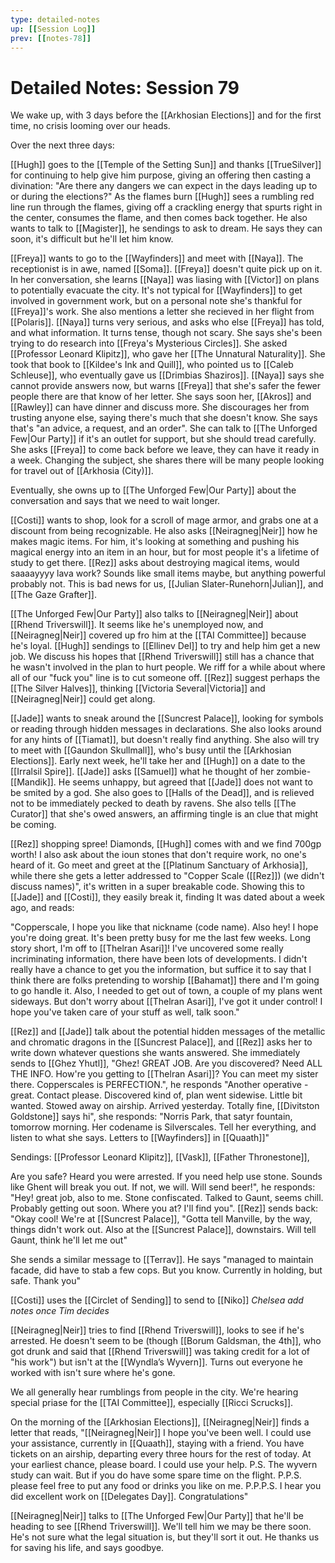 ```yaml
---
type: detailed-notes
up: [[Session Log]]
prev: [[notes-78]]
---
```


# Detailed Notes: Session 79

We wake up, with 3 days before the [[Arkhosian Elections]] and for the first time, no crisis looming over our heads.

Over the next three days:

[[Hugh]] goes to the [[Temple of the Setting Sun]] and thanks [[TrueSilver]] for continuing to help give him purpose, giving an offering then casting a divination: "Are there any dangers we can expect in the days leading up to or during the elections?" As the flames burn [[Hugh]] sees a rumbling red line run through the flames, giving off a crackling energy that spurts right in the center, consumes the flame, and then comes back together. He also wants to talk to [[Magister]], he sendings to ask to dream. He says they can soon, it's difficult but he'll let him know. 

[[Freya]] wants to go to the [[Wayfinders]] and meet with [[Naya]]. The receptionist is in awe, named [[Soma]]. [[Freya]] doesn't quite pick up on it. In her conversation, she learns [[Naya]] was liasing with [[Victor]] on plans to potentially evacuate the city. It's not typical for [[Wayfinders]] to get involved in government work, but on a personal note she's thankful for [[Freya]]'s work. She also mentions a letter she recieved in her flight from [[Polaris]]. [[Naya]] turns very serious, and asks who else [[Freya]] has told, and what information. It turns tense, though not scary. She says she's been trying to do research into [[Freya's Mysterious Circles]]. She asked [[Professor Leonard Klipitz]], who gave her [[The Unnatural Naturality]]. She took that book to [[Kildee's Ink and Quill]], who pointed us to [[Caleb Schleuse]], who eventually gave us [[Drimbias Shaziros]]. [[Naya]] says she cannot provide answers now, but warns [[Freya]] that she's safer the fewer people there are that know of her letter. She says soon her, [[Akros]] and [[Rawley]] can have dinner and discuss more. She discourages her from trusting anyone else, saying there's much that she doesn't know. She says that's "an advice, a request, and an order". She can talk to [[The Unforged Few|Our Party]] if it's an outlet for support, but she should tread carefully. She asks [[Freya]] to come back before we leave, they can have it ready in a week. Changing the subject, she shares there will be many people looking for travel out of [[Arkhosia (City)]]. 

Eventually, she owns up to [[The Unforged Few|Our Party]] about the conversation and says that we need to wait longer. 

[[Costi]] wants to shop, look for a scroll of mage armor, and grabs one at a discount from being recognizable. He also asks [[Neiragneg|Neir]] how he makes magic items. For him, it's looking at something and pushing his magical energy into an item in an hour, but for most people it's a lifetime of study to get there. [[Rez]] asks about destroying magical items, would saaaayyyy lava work? Sounds like small items maybe, but anything powerful probably not. This is bad news for us, [[Julian Slater-Runehorn|Julian]], and [[The Gaze Grafter]].

[[The Unforged Few|Our Party]] also talks to [[Neiragneg|Neir]] about [[Rhend Triverswill]]. It seems like he's unemployed now, and [[Neiragneg|Neir]] covered up fro him at the [[TAI Committee]] because he's loyal. [[Hugh]] sendings to [[Ellinev Del]] to try and help him get a new job. We discuss his hopes that [[Rhend Triverswill]] still has a chance that he wasn't involved in the plan to hurt people. We riff for a while about where all of our "fuck you" line is to cut someone off. [[Rez]] suggest perhaps the [[The Silver Halves]], thinking [[Victoria Several|Victoria]] and [[Neiragneg|Neir]] could get along. 

[[Jade]] wants to sneak around the [[Suncrest Palace]], looking for symbols or reading through hidden messages in declarations. She also looks around for any hints of [[Tiamat]], but doesn't really find anything. She also will try to meet with [[Gaundon Skullmall]], who's busy until the [[Arkhosian Elections]]. Early next week, he'll take her and [[Hugh]] on a date to the [[Irralsil Spire]]. [[Jade]] asks [[Samuel]] what he thought of her zombie-[[Mandik]]. He seems unhappy, but agreed that [[Jade]] does not want to be smited by a god. She also goes to [[Halls of the Dead]], and is relieved not to be immediately pecked to death by ravens. She also tells [[The Curator]] that she's owed answers, an affirming tingle is an clue that might be coming. 

[[Rez]] shopping spree! Diamonds, [[Hugh]] comes with and we find 700gp worth! I also ask about the ioun stones that don't require work, no one's heard of it. Go meet and greet at the [[Platinum Sanctuary of Arkhosia]], while there she gets a letter addressed to "Copper Scale ([[Rez]]) (we didn't discuss names)", it's written in a super breakable code. Showing this to [[Jade]] and [[Costi]], they easily break it, finding It was dated about a week ago, and reads:

"Copperscale, I hope you like that nickname (code name). Also hey! I hope you're doing great. It's been pretty busy for me the last few weeks. Long story short, I'm off to [[Thelran Asari]]! I've uncovered some really incriminating information, there have been lots of developments. I didn't really have a chance to get you the information, but suffice it to say that I think there are folks pretending to worship [[Bahamat]] there and I'm going to go handle it. Also, I needed to get out of town, a couple of my plans went sideways. But don't worry about [[Thelran Asari]], I've got it under control! I hope you've taken care of your stuff as well, talk soon."

[[Rez]] and [[Jade]] talk about the potential hidden messages of the metallic and chromatic dragons in the [[Suncrest Palace]], and [[Rez]] asks her to write down whatever questions she wants answered. She immediately sends to [[Ghez Yhutl]], "Ghez! GREAT JOB. Are you discovered? Need ALL THE INFO. How're you getting to [[Thelran Asari]]? You can meet my sister there. Copperscales is PERFECTION.", he responds "Another operative - great. Contact please. Discovered kind of, plan went sidewise. Little bit wanted. Stowed away on airship. Arrived yesterday. Totally fine, [[Divitston Goldstone]] says hi", she responds: "Norris Park, that satyr fountain, tomorrow morning. Her codename is Silverscales. Tell her everything, and listen to what she says. Letters to [[Wayfinders]] in [[Quaath]]"

Sendings: [[Professor Leonard Klipitz]], [[Vask]], [[Father Thronestone]], 

Are you safe? Heard you were arrested. If you need help use stone. Sounds like Ghent will break you out. If not, we will. Will send beer!", he responds: "Hey! great job, also to me. Stone confiscated. Talked to Gaunt, seems chill. Probably getting out soon. Where you at? I'll find you". [[Rez]] sends back: "Okay cool! We're at [[Suncrest Palace]], "Gotta tell Manville, by the way, things didn't work out. Also at the [[Suncrest Palace]], downstairs. Will tell Gaunt, think he'll let me out"

She sends a similar message to [[Terrav]]. He says "managed to maintain facade, did have to stab a few cops. But you know. Currently in holding, but safe. Thank you"

[[Costi]] uses the [[Circlet of Sending]] to send to [[Niko]] *Chelsea add notes once Tim decides*

[[Neiragneg|Neir]] tries to find [[Rhend Triverswill]], looks to see if he's arrested. He doesn't seem to be (though [[Borum Galdsman, the 4th]], who got drunk and said that [[Rhend Triverswill]] was taking credit for a lot of "his work") but isn't at the [[Wyndla’s Wyvern]]. Turns out everyone he worked with isn't sure where he's gone. 

We all generally hear rumblings from people in the city. We're hearing special priase for the [[TAI Committee]], especially [[Ricci Scrucks]]. 

On the morning of the [[Arkhosian Elections]], [[Neiragneg|Neir]] finds a letter that reads, "[[Neiragneg|Neir]] I hope you've been well. I could use your assistance, currently in [[Quaath]], staying with a friend. You have tickets on an airship, departing every three hours for the rest of today. At your earliest chance, please board. I could use your help. P.S. The wyvern study can wait. But if you do have some spare time on the flight. P.P.S. please feel free to put any food or drinks you like on me. P.P.P.S. I hear you did excellent work on [[Delegates Day]]. Congratulations" 

[[Neiragneg|Neir]] talks to [[The Unforged Few|Our Party]] that he'll be heading to see [[Rhend Triverswill]]. We'll tell him we may be there soon. He's not sure what the legal situation is, but they'll sort it out. He thanks us for saving his life, and says goodbye. 
